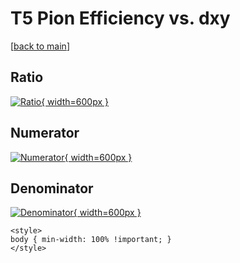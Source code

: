 # T5 Pion Efficiency vs. dxy

[[back to main](./)]



## Ratio

[![Ratio](../mtv/var/T5_211_eff_dxy.png){ width=600px }](../mtv/var/T5_211_eff_dxy.pdf)

## Numerator

[![Numerator](../mtv/num/T5_211_eff_dxy_num0.png){ width=600px }](../mtv/num/T5_211_eff_dxy_num0.pdf)

## Denominator

[![Denominator](../mtv/den/T5_211_eff_dxy_den.png){ width=600px }](../mtv/den/T5_211_eff_dxy_den.pdf)


``` {=html}
<style>
body { min-width: 100% !important; }
</style>
```
